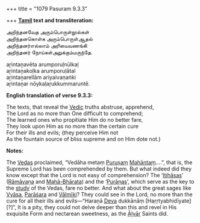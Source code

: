 +++
title = "1079 Pasuram 9.3.3"

+++
**[Tamil](/definition/tamil#history "show Tamil definitions") text and transliteration:**

அறிந்தனவேத அரும்பொருள்நூல்கள்  
அறிந்தனகொள்க அரும்பொருள்ஆதல்  
அறிந்தனர்எல்லாம் அரியைவணங்கி  
அறிந்தனர் நோய்கள்அறுக்கும்மருந்தே.

aṟintaṉavēta arumporuḷnūlkaḷ  
aṟintaṉakoḷka arumporuḷātal  
aṟintaṉarellām ariyaivaṇaṅki  
aṟintaṉar nōykaḷaṟukkummaruntē.

**English translation of verse 9.3.3:**

The texts, that reveal the [Vedic](/definition/veda#vaishnavism "show Vedic definitions") truths abstruse, apprehend,  
The Lord as no more than One difficult to comprehend;  
The learned ones who propitiate Him do no better fare,  
They look upon Him as no more than the certain cure  
For their ills and evils; (they perceive Him not  
As the fountain source of bliss supreme and on Him dote not.)

**Notes:**

The [Vedas](/definition/veda#vaishnavism "show Vedas definitions") proclaimed, “Vedāha metaṃ [Puruṣaṃ](/definition/purusha#vaishnavism "show Puruṣaṃ definitions") [Mahāntaṃ](/definition/mahanta#history "show Mahāntaṃ definitions")....”, that is, the Supreme Lord has been comprehended by them. But what indeed did they know except that the Lord is not easy of comprehension? The ‘[Itihāsas](/definition/itihasa#vaishnavism "show Itihāsas definitions")’ ([Rāmāyaṇa](/definition/ramayana#vaishnavism "show Rāmāyaṇa definitions") and [Mahā-Bhārata](/definition/mahabharata#vaishnavism "show Mahā-Bhārata definitions")) and the ‘[Purāṇas](/definition/purana#vaishnavism "show Purāṇas definitions")’, which serve as the key to the [study](/definition/study#history "show study definitions") of the Vedas, fare no better. And what about the great sages like [Vyāsa](/definition/vyasa#vaishnavism "show Vyāsa definitions"), [Parāśara](/definition/parashara#history "show Parāśara definitions") and [Vālmīki](/definition/valmiki#vaishnavism "show Vālmīki definitions")? They could see in the Lord, no more than the cure for all their ills and evils—“Haraṇā [Deva](/definition/deva#vaishnavism "show Deva definitions") dukkānāṃ [Haṛṛtyabhidīyate][?]”, It is a pity, they could not delve deeper than this and revel in His exquisite Form and nectarean sweetness, as the [Āḻvār](/definition/aḻvar#vaishnavism "show Āḻvār definitions") Saints did.



